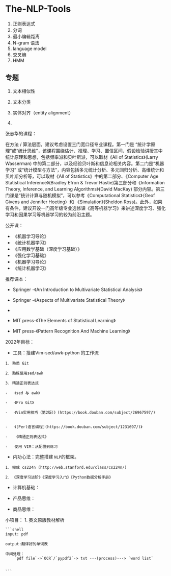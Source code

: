 # The-NLP-Tools

1.   正则表达式
2.   分词
3.   最小编辑距离
4.   N-gram 语法
5.   language model
6.   交叉熵
7.   HMM



## 专题

1.   文本相似性
2.   文本分类
3.   实体对齐（entity alignment）

4.   







张志华的课程：

在方法 / 算法层面，建议考虑设置三门宽口径专业课程。第一门是 “统计学原理“或“统计思维”，该课程围绕估计、推理、学习、置信区间、假设检验讲授其中统计原理和思想，包括频率派和贝叶斯派，可以取材《All of Statistics》(Larry Wasserman) 中的第二部分，以及经验贝叶斯和信息论相关内容。第二门是“机器学习” 或“统计模型与方法”，内容包括多元统计分析、多元回归分析、高维统计和贝叶斯分析等，可以取材《All of Statistics》中的第二部分、《Computer Age Statistical Inference》(Bradley Efron & Trevor Hastie)第三部分和《Information Theory, Inference, and Learning Algorithms》(David MacKay) 部分内容。第三门课是“统计计算与随机模拟”，可以参考《Computational Statistics》（Geof Givens and Jennifer Hoeting）和 《Simulation》(Sheldon Ross)。此外，如果有条件，建议开设一门高年级专业选修课《高等机器学习》来讲述深度学习、强化学习和因果学习等机器学习的较为前沿主题。

公开课：

-   《机器学习导论》
-   《统计机器学习》
-   《应用数学基础（深度学习基础）》
-   《强化学习基础》
-   《机器学习导论》
-   《统计机器学习》

推荐课本：

-   Springer -《An Introduction to Multivariate Statistical Analysis》
-   Springer -《Aspects of Multivariate Statistical Theory》

-   

-   MIT press-《The Elements of Statistical Learning》
-   MIT press-《Pattern Recognition And Machine Learning》




2022年目标：

 -   工具：搭建Vim-sed/awk-python 的工作流

    1. 熟悉 Git 

    2. 熟练使用sed/awk

    3. 精通正则表达式

    -   《sed 与 awk》

    -   《Pro Git》

    -   《Vim实用技巧（第2版）》(https://book.douban.com/subject/26967597/)


    -   《[Perl语言编程](https://book.douban.com/subject/1231697/)》

    -   《精通正则表达式》

    -   使用 VIM：从配置到练习

-    内功心法：完整搭建 `NLP`的框架。

    1. 完成 cs224n (http://web.stanford.edu/class/cs224n/)

    2. 《深度学习进阶》《深度学习入门》《Python数据分析手册》

-    计算机基础：

-    产品思维：

-    商品思维：

 小项目：
    1. 英文原版教材解析


    ```shell
    input: pdf

    output:翻译好的单词表

    中间处理：
        `pdf file`->`OCR`/`pypdf2`-> txt ---(process)---> `word list`
        

    ```

